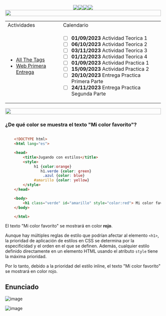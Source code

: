 <div align='center'>

<img src='https://img.shields.io/badge/contributions-welcome-brightgreen.svg?style=flat'><img src='https://img.shields.io/github/stars/Fabian-Martinez-Rincon/Proyecto-de-Software'><img src='https://img.shields.io/github/repo-size/Fabian-Martinez-Rincon/Proyecto-de-Software'><img src="https://readme-typing-svg.demolab.com?font=Fira+Code&size=30&duration=1200&pause=1000&color=1e90FF&center=true&width=635&lines=Proyecto-de-Software"/>
<img src='https://github.com/Fabian-Martinez-Rincon/Fabian-Martinez-Rincon/assets/55964635/23277383-db80-4d02-bbc7-114d835518d1' height="20" width="100%"></div>

<div align='center'><table><tr><td>Actividades</td><td>Calendario</td></tr>

<tr><td>


- [All The Tags](https://allthetags.com/)
- [Web Primera Entrega](https://fabian-martinez-rincon.github.io/Proyecto-de-Software/ACT1-TEORIA/index.html)

</td><td>


- [ ] **01/09/2023** Actividad Teorica 1
- [ ] **06/10/2023** Actividad Teorica 2
- [ ] **03/11/2023** Actividad Teorica 3
- [ ] **01/12/2023** Actividad Teorica 4
- [ ] **01/09/2023** Actividad Practica 1
- [ ] **15/09/2023** Actividad Practica 2
- [ ] **20/10/2023** Entrega Practica Primera Parte
- [ ] **24/11/2023** Entrega Practica Segunda Parte

</td></tr>
</table></div>

<img src='https://github.com/Fabian-Martinez-Rincon/Fabian-Martinez-Rincon/assets/55964635/23277383-db80-4d02-bbc7-114d835518d1' height="20" width="100%"></div>


### ¿De qué color se muestra el texto "Mi color favorito"?

```html

    <!DOCTYPE html>
    <html lang="es">

    <head>
        <title>Jugando con estilos</title>
        <style>
             h1 {color:orange}
                h1.verde {color: green}
                 .azul {color: blue}
             #amarillo {color: yellow}
        </style>
    </head>

    <body>
        <h1 class="verde" id="amarillo" style="color:red"> Mi color favorito</h1>
    </body>

    </html>
```

El texto "Mi color favorito" se mostrará en color **rojo**.

Aunque hay múltiples reglas de estilo que podrían afectar al elemento `<h1>`, la prioridad de aplicación de estilos en CSS se determina por la especificidad y el orden en el que se definen. Además, cualquier estilo definido directamente en un elemento HTML usando el atributo `style` tiene la máxima prioridad.

Por lo tanto, debido a la prioridad del estilo inline, el texto "Mi color favorito" se mostrará en color rojo.

## Enunciado

![image](https://github.com/Fabian-Martinez-Rincon/Proyecto-de-Software/assets/55964635/40660e6f-f0c3-42bf-940c-c0446e096b18)

![image](https://github.com/Fabian-Martinez-Rincon/Proyecto-de-Software/assets/55964635/f8d0381e-f1c9-4183-9652-f4aad42653b1)


